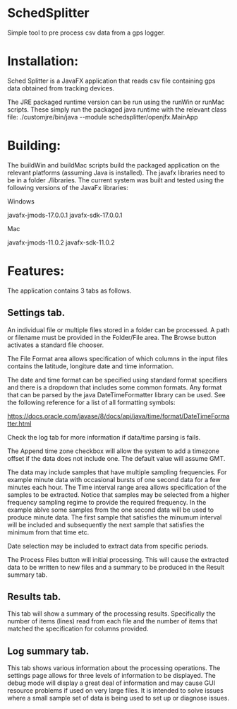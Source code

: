 # SchedSplitter
Simple tool to pre process csv data from a gps logger.

Installation:
=============

Sched Splitter is a JavaFX application that reads csv file containing gps data obtained from tracking devices.

The JRE packaged runtime version can be run using the runWin or runMac scripts.
These simply run the packaged java runtime with the relevant class file:
./customjre/bin/java --module schedsplitter/openjfx.MainApp

Building:
=========

The buildWin and buildMac scripts build the packaged application on the relevant platforms (assuming Java is installed).
The javafx libraries need to be in a folder ./libraries. The current system was built and tested using the following versions of the JavaFx libraries:

Windows

javafx-jmods-17.0.0.1
javafx-sdk-17.0.0.1

Mac

javafx-jmods-11.0.2
javafx-sdk-11.0.2

Features:
=========

The application contains 3 tabs as follows. 

Settings tab.
-------------

An individual file or multiple files stored in a folder can be processed. A path or filename must be provided in the Folder/File area. The Browse button activates a standard file chooser.

The File Format area allows specification of which columns in the input files contains the latitude, longiture date and time information.

The date and time format can be specified using standard format specifiers and there is a dropdown that includes some common formats. Any format that can be parsed by the java DateTimeFormatter library can be used. See the following reference for a list of all formatting symbols:

https://docs.oracle.com/javase/8/docs/api/java/time/format/DateTimeFormatter.html

Check the log tab for more information if data/time parsing is fails.

The Append time zone checkbox will allow the system to add a timezone offset if the data does not include one. The default value will assume GMT.

The data may include samples that have multiple sampling frequencies. For example minute data with occasional bursts of one second data for a few minutes each hour. The Time interval range area allows specification of the samples to be extracted. Notice that samples may be selected from a higher frequency sampling regime to provide the required frequency. In the example ablve some samples from the one second data will be used to produce minute data. The first sample that satisfies the minumum interval will be included and subsequently the next sample that satisfies the minimum from that time etc. 

Date selection may be included to extract data from specific periods.

The Process Files button will initial processing. This will cause the extracted data to be written to new files and a summary to be produced in the Result summary tab.

Results tab.
------------

This tab will show a summary of the processing results. Specifically the number of items (lines) read from each file and the number of items that matched the specification for columns provided.  

Log summary tab. 
----------------

This tab shows various information about the processing operations. The settings page allows for three levels of information to be displayed. The debug mode will display a great deal of information and may cause GUI resource problems if used on very large files. It is intended to solve issues where a small sample set of data is being used to set up or diagnose issues. 
